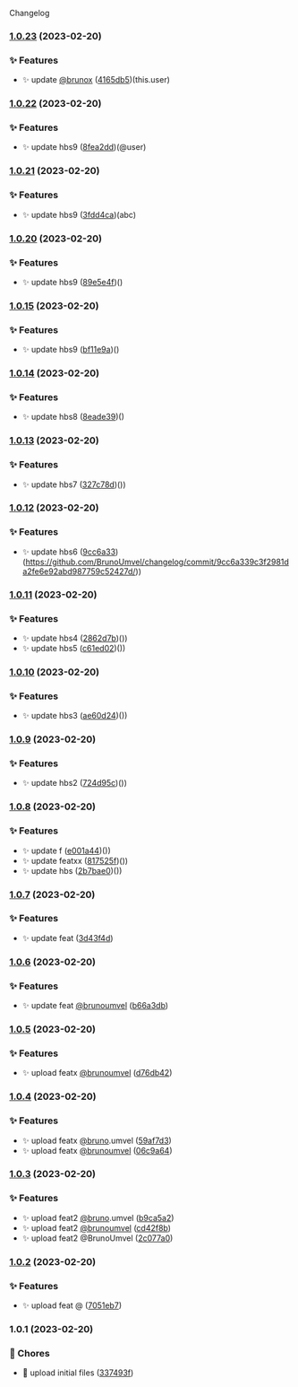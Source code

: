 Changelog
### [1.0.23](https://github.com/BrunoUmvel/changelog/compare/v1.0.22...v1.0.23) (2023-02-20)


### ✨ Features

* ✨ update [@brunox](https://github.com/BrunoUmvel) ([4165db5](https://github.com/BrunoUmvel/changelog/commit/4165db56e04c70977ab77c31c44b3b1eeee776d6/))(this.user)

### [1.0.22](https://github.com/BrunoUmvel/changelog/compare/v1.0.21...v1.0.22) (2023-02-20)


### ✨ Features

* ✨ update hbs9 ([8fea2dd](https://github.com/BrunoUmvel/changelog/commit/8fea2dd7cb0fda3c40f0b40fbd6ddca276c3378e/))(@user)

### [1.0.21](https://github.com/BrunoUmvel/changelog/compare/v1.0.20...v1.0.21) (2023-02-20)


### ✨ Features

* ✨ update hbs9 ([3fdd4ca](https://github.com/BrunoUmvel/changelog/commit/3fdd4ca98674b8ef37ef70f6f65b5f8d9ac6219e/))(abc)

### [1.0.20](https://github.com/BrunoUmvel/changelog/compare/v1.0.15...v1.0.20) (2023-02-20)


### ✨ Features

* ✨ update hbs9 ([89e5e4f](https://github.com/BrunoUmvel/changelog/commit/89e5e4fd625286bf9fb7f6aa3ffdba8ec3ad7505/))()

### [1.0.15](https://github.com/BrunoUmvel/changelog/compare/v1.0.14...v1.0.15) (2023-02-20)


### ✨ Features

* ✨ update hbs9 ([bf11e9a](https://github.com/BrunoUmvel/changelog/commit/bf11e9a7240330f0230cfd70a2e15908f58f8bc2/))()

### [1.0.14](https://github.com/BrunoUmvel/changelog/compare/v1.0.13...v1.0.14) (2023-02-20)


### ✨ Features

* ✨ update hbs8 ([8eade39](https://github.com/BrunoUmvel/changelog/commit/8eade392fd7740e2583387150c958c0b83c19c3c/))()

### [1.0.13](https://github.com/BrunoUmvel/changelog/compare/v1.0.12...v1.0.13) (2023-02-20)


### ✨ Features

* ✨ update hbs7 ([327c78d](https://github.com/BrunoUmvel/changelog/commit/327c78dbf2a25b8a360470f3033f21cb6466f410/))())

### [1.0.12](https://github.com/BrunoUmvel/changelog/compare/v1.0.11...v1.0.12) (2023-02-20)


### ✨ Features

* ✨ update hbs6 ([9cc6a33](https://github.com/BrunoUmvel/changelog/commit/9cc6a339c3f2981da2fe6e92abd987759c52427d/))(https://github.com/BrunoUmvel/changelog/commit/9cc6a339c3f2981da2fe6e92abd987759c52427d/))

### [1.0.11](https://github.com/BrunoUmvel/changelog/compare/v1.0.10...v1.0.11) (2023-02-20)


### ✨ Features

* ✨ update hbs4 ([2862d7b](https://github.com/BrunoUmvel/changelog/commit/2862d7b7592c03efb7cc48865020a4647b812365/))())
* ✨ update hbs5 ([c61ed02](https://github.com/BrunoUmvel/changelog/commit/c61ed02d7cb5600ba1cfc998ebfadf4725ef4b04/))())

### [1.0.10](https://github.com/BrunoUmvel/changelog/compare/v1.0.9...v1.0.10) (2023-02-20)


### ✨ Features

* ✨ update hbs3 ([ae60d24](https://github.com/BrunoUmvel/changelog/commit/ae60d2457995593cf17e278272cc88ff7b0cc079/))())

### [1.0.9](https://github.com/BrunoUmvel/changelog/compare/v1.0.8...v1.0.9) (2023-02-20)


### ✨ Features

* ✨ update hbs2 ([724d95c](https://github.com/BrunoUmvel/changelog/commit/724d95c0c568239652d41412b3ffe5c832fb3737/))())

### [1.0.8](https://github.com/BrunoUmvel/changelog/compare/v1.0.7...v1.0.8) (2023-02-20)


### ✨ Features

* ✨ update f ([e001a44](https://github.com/BrunoUmvel/changelog/commit/e001a44428ae81772240f8fef9b0aed942abeb07/))())
* ✨ update featxx ([817525f](https://github.com/BrunoUmvel/changelog/commit/817525f81cc580c6e3438ca70f85ebcbb2cdfdcb/))())
* ✨ update hbs ([2b7bae0](https://github.com/BrunoUmvel/changelog/commit/2b7bae07fd26706a3d1fd364778796d148329ae4/))())

### [1.0.7](https://github.com/BrunoUmvel/changelog/compare/v1.0.6...v1.0.7) (2023-02-20)


### ✨ Features

* ✨ update feat ([3d43f4d](https://github.com/BrunoUmvel/changelog/commit/3d43f4d7918198f6d9fe43e92e9956f858e7e5f2/))

### [1.0.6](https://github.com/BrunoUmvel/changelog/compare/v1.0.5...v1.0.6) (2023-02-20)


### ✨ Features

* ✨ update feat [@brunoumvel](https://github.com/brunoumvel) ([b66a3db](https://github.com/BrunoUmvel/changelog/commit/b66a3dbfe0bcbf0f6bef6197b5862ae1e07e5a64/))

### [1.0.5](https://github.com/BrunoUmvel/changelog/compare/v1.0.4...v1.0.5) (2023-02-20)


### ✨ Features

* ✨ upload featx [@brunoumvel](https://github.com/brunoumvel) ([d76db42](https://github.com/BrunoUmvel/changelog/commit/d76db421239519f3dc14931fa2ae129c05fe06d1))

### [1.0.4](https://github.com/BrunoUmvel/changelog/compare/v1.0.3...v1.0.4) (2023-02-20)


### ✨ Features

* ✨ upload featx [@bruno](https://github.com/{{brunoumvel}}).umvel ([59af7d3](https://github.com/BrunoUmvel/changelog/commit/59af7d3ced7988905b14b4a125a407d783662c0c))
* ✨ upload featx [@brunoumvel](https://github.com/{{brunoumvel}}) ([06c9a64](https://github.com/BrunoUmvel/changelog/commit/06c9a64f93a1ac03ab47c3b7e3b78bfb4e3ce14e))

### [1.0.3](https://github.com/BrunoUmvel/changelog/compare/v1.0.2...v1.0.3) (2023-02-20)


### ✨ Features

* ✨ upload feat2 [@bruno](https://github.com/bruno).umvel ([b9ca5a2](https://github.com/BrunoUmvel/changelog/commit/b9ca5a2c53559b4a46e65226a050f1ac0311f857))
* ✨ upload feat2 [@brunoumvel](https://github.com/brunoumvel) ([cd42f8b](https://github.com/BrunoUmvel/changelog/commit/cd42f8b794e5fbb82fd2d8f820fef3a1cfdf1f9a))
* ✨ upload feat2 @BrunoUmvel ([2c077a0](https://github.com/BrunoUmvel/changelog/commit/2c077a057c99560fd77977ba3cfd7c00d819e2e6))

### [1.0.2](https://github.com/BrunoUmvel/changelog/compare/v1.0.1...v1.0.2) (2023-02-20)


### ✨ Features

* ✨ upload feat @ ([7051eb7](https://github.com/BrunoUmvel/changelog/commit/7051eb76914382924840e37411a1e4f4a8f3932d))

### 1.0.1 (2023-02-20)


### 🚚 Chores

* 🔧 upload initial files ([337493f](https://github.com/BrunoUmvel/changelog/commit/337493f47d651e603dcf03bbb7823d4ad5d020b7))
